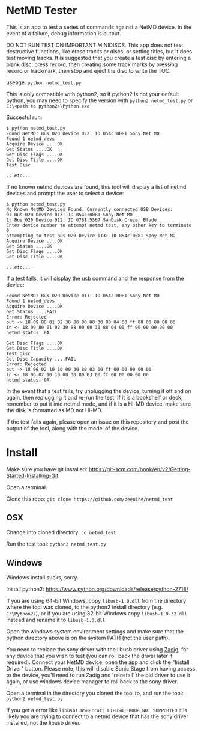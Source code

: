 # NetMD Tester

This is an app to test a series of commands against a NetMD device. In the event of a failure, debug information is output.

DO NOT RUN TEST ON IMPORTANT MINIDISCS. This app does not test destructive functions, like erase tracks or discs, or setting titles, but it does test moving tracks. It is suggested that you create a test disc by entering a blank disc, press record, then creating some track marks by pressing record or trackmark, then stop and eject the disc to write the TOC.

useage: `python netmd_test.py`

This is only compatible with python2, so if python2 is not your default python, you may need to specify the version with `python2 netmd_test.py` or `C:\<path to python2>\Python.exe`

Succesful run:
```
$ python netmd_test.py
Found NetMD: Bus 020 Device 022: ID 054c:0081 Sony Net MD
Found 1 netmd_devs
Acquire Device ....OK
Get Status ....OK
Get Disc Flags ....OK
Get Disc Title ....OK
Test Disc

...etc...
```

If no known netmd devices are found, this tool will display a list of netmd devices and prompt the user to select a device:
```
$ python netmd_test.py
No Known NetMD Devices Found. Currently connected USB Devices:
0: Bus 020 Device 013: ID 054c:0081 Sony Net MD
1: Bus 020 Device 012: ID 0781:5567 SanDisk Cruzer Blade
Enter device number to attempt netmd test, any other key to terminate
0
attempting to test Bus 020 Device 013: ID 054c:0081 Sony Net MD
Acquire Device ....OK
Get Status ....OK
Get Disc Flags ....OK
Get Disc Title ....OK

...etc...
```

If a test fails, it will display the usb command and the response from the device:
```
Found NetMD: Bus 020 Device 011: ID 054c:0081 Sony Net MD
Found 1 netmd_devs
Acquire Device ....OK
Get Status ....FAIL
Error: Rejected
out -> 18 09 80 01 02 30 88 00 00 30 88 04 00 ff 00 00 00 00 00
in <- 18 09 80 01 02 30 88 00 00 30 88 04 00 ff 00 00 00 00 00
netmd status: 0A

Get Disc Flags ....OK
Get Disc Title ....OK
Test Disc
Get Disc Capacity ....FAIL
Error: Rejected
out -> 18 06 02 10 10 00 30 80 03 00 ff 00 00 00 00 00
in <- 18 06 02 10 10 00 30 80 03 00 ff 00 00 00 00 00
netmd status: 0A
```

In the event that a test fails, try unplugging the device, turning it off and on again, then replugging it and re-run the test. If it is a bookshelf or deck, remember to put it into netmd mode, and if it is a Hi-MD device, make sure the disk is formatted as MD not Hi-MD.

If the test fails again, please open an issue on this repository and post the output of the tool, along with the model of the device.


# Install

Make sure you have git installed: https://git-scm.com/book/en/v2/Getting-Started-Installing-Git

Open a terminal.

Clone this repo:
`git clone https://github.com/deenine/netmd_test`

## OSX

Change into cloned directory:
`cd netmd_test`

Run the test tool:
`python2 netmd_test.py`


## Windows

Windows install sucks, sorry.

Install python2: https://www.python.org/downloads/release/python-2718/

If you are using 64-bit Windows, copy `libusb-1.0.dll` from the directory where the tool was cloned, to the python2 install directory (e.g. `C:\Python27`), or if you are using 32-bit Windows copy `libusb-1.0-32.dll` instead and rename it to `libusb-1.0.dll`

Open the windows system environment settings and make sure that the python directory above is on the system PATH (not the user path).

You need to replace the sony driver with the libusb driver using [Zadig](https://zadig.akeo.ie/), for any device that you wish to test (you can roll back the driver later if required). Connect your NetMD device, open the app and click the "Install Driver" button. Please note, this will disable Sonic Stage from having access to the device, you'll need to run Zadig and 'reinstall' the old driver to use it again, or use windows device manager to roll back to the sony driver.


Open a terminal in the directory you cloned the tool to, and run the tool:
`python2 netmd_test.py`

If you get a error like `libusb1.USBError: LIBUSB_ERROR_NOT_SUPPORTED` it is likely you are trying to connect to a netmd device that has the sony driver installed, not the libusb driver.
